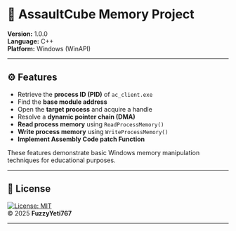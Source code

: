 # 🎯 AssaultCube Memory Project

**Version:** 1.0.0  
**Language:** C++  
**Platform:** Windows (WinAPI)

---

## ⚙️ Features

- Retrieve the **process ID (PID)** of `ac_client.exe`  
- Find the **base module address**  
- Open the **target process** and acquire a handle  
- Resolve a **dynamic pointer chain (DMA)**  
- **Read process memory** using `ReadProcessMemory()`  
- **Write process memory** using `WriteProcessMemory()`  
- **Implement Assembly Code patch Function**

These features demonstrate basic Windows memory manipulation techniques for educational purposes.

---

## 🪪 License

[![License: MIT](https://img.shields.io/badge/License-MIT-blue.svg)](LICENSE)  
© 2025 **FuzzyYeti767**

---
